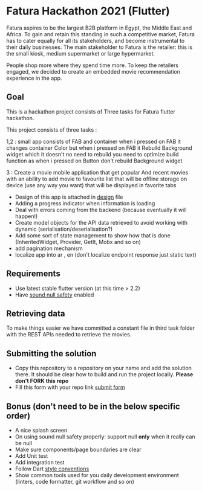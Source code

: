 
# Fatura Hackathon 2021 (Flutter)

Fatura aspires to be the largest B2B platform in Egypt, the Middle East and Africa. To gain and retain this standing in such a competitive market, Fatura has to cater equally for all its stakeholders, and become instrumental to their daily businesses. The main stakeholder to Fatura is the retailer: this is the small kiosk, medium supermarket or large hypermarket.

People shop more where they spend time more. To keep the retailers engaged, we decided to create an embedded movie recommendation experience in the app.


## Goal
This is a hackathon project consists of Three tasks for Fatura flutter hackathon.

This project consists of three tasks :

1,2 :  small app consists of FAB and container  when i pressed on FAB it changes container Color
but when i pressed on FAB it Rebuild Background widget which it doesn't no need to rebuild
you need to optimize build function as when i pressed on Button don't rebuild Background widget

3 : Create a movie mobile application that get popular And recent movies
with an ability to add movie to favourite list that will be offline
storage on device (use any way you want) that will be displayed
in favorite tabs

- Design of this app is attached in [design](https://github.com/FaturaEgypt/hackthon_flutter/blob/master/third_task_design.png) file
- Adding a progress indicator when information is loading
- Deal with errors coming from the backend (because eventually it will happen!)
- Create model objects for the API data retrieved to avoid working with dynamic (serialisation/deserialisation?)
- Add some sort of state management to show how that is done (InheritedWidget, Provider, GetIt, Mobx and so on)
- add pagination mechanism
- localize app into ar , en (don't localize endpoint response just static text)


## Requirements
- Use latest stable flutter version (at this time > 2.2)
- Have [sound null safety](https://dart.dev/null-safety) enabled

## Retrieving data

To make things easier we have committed a constant file in third task folder with the REST APIs needed to retrieve the movies.

## Submitting the solution

- Copy this repository to a repository on your name and add the solution there. It should be clear how to build and run the project locally. **Please don't FORK this repo**
- Fill this form with your repo link [submit form](https://forms.gle/fvnX1fb5kFDVYQae8)
## Bonus (don't need to be in the below specific order)

- A nice splash screen
- On using sound null safety properly: support null **only** when it really can be null
- Make sure components/page boundaries are clear
- Add Unit test
- Add integration test
- Follow Dart [style conventions](https://dart.dev/guides/language/effective-dart/style)
- Show common tools used for you daily development environment (linters, code formatter, git workflow and so on)
